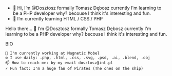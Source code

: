 - 👋 Hi, I’m @Dosztosz formally Tomasz Dębosz currently I'm learning to be a PHP developer why? becouse I think it's interesting and fun.
- 🌱 I’m currently learning HTML / CSS / PHP


Hello there... 👋
I’m @Dosztosz formally Tomasz Dębosz currently I'm learning to be a PHP developer why? becouse I think it's interesting and fun.

BIO

    🏢 I'm currently working at Magnetic Mobel
    ⚙️ I use daily: .php, .html, .css, .svg, .psd, .ai, .blend, .obj
    📫 How to reach me: by my email dosztosz@int.pl
    ⚡️ Fun fact: I'm a huge fan of Pirates (The ones on the ship)



<!---
Dosztosz/Dosztosz is a ✨ special ✨ repository because its `README.md` (this file) appears on your GitHub profile.
You can click the Preview link to take a look at your changes.
--->
